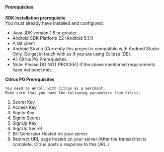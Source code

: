 <h4> Prerequisites </h4>

  <b>SDK Installation prerequisite</b><br>
   You must already have installed and configured:
   * Java JDK version 1.6 or greater.
   * Android SDK Platform 22 (Android 5.1.1)
   * A Git client
   * Android Studio (Currently this project is compatible with Android Studio Only. Do get in touch with us
     if you are using Eclipse IDE).
   * All Citrus PG Prerequisites.
   * Note: Please DO NOT PROCEED if the above mentioned requirements have not been met.
   
<b>Citrus PG Prerequisites</b>

    You need to enroll with Citrus as a merchant.
    Make sure that you have the following parameters from Citrus.

   1. Secret Key
   2. Access Key 
   3. SignIn Key 
   4. SignIn Secret 
   5. SignUp Key 
   6. SignUp Secret
   7. Bill Generator Hosted on your server.
   8. Redirect URL page hosted on your server.(After the transaction is complete, Citrus posts a response to this URL.)

